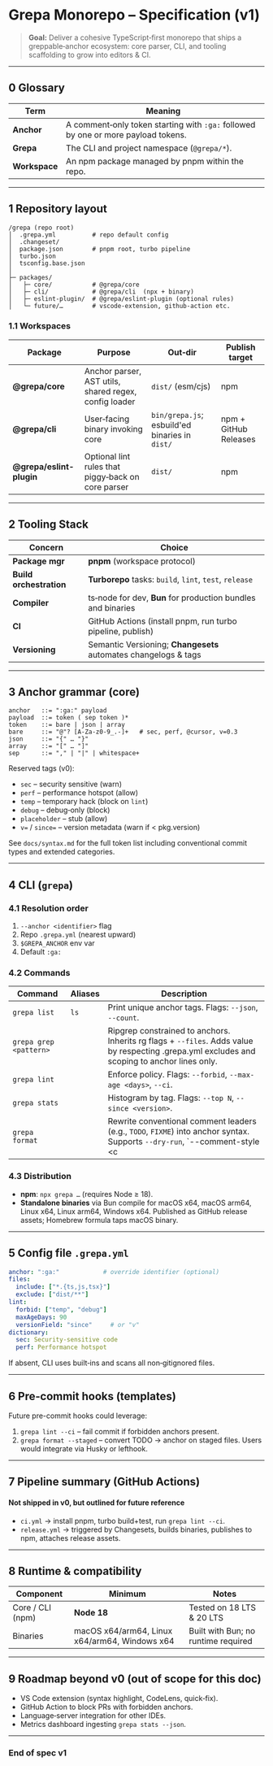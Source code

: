 # Grepa Monorepo – Specification (v1)
<!-- :ga:tldr TypeScript monorepo spec: parser, CLI, and tooling ecosystem -->
<!-- :ga:spec Version 1 specification for full implementation -->

> **Goal:** Deliver a cohesive TypeScript‑first monorepo that ships a greppable‑anchor ecosystem: core parser, CLI, and tooling scaffolding to grow into editors & CI.

---

## 0 Glossary

| Term          | Meaning                                                                           |
| ------------- | --------------------------------------------------------------------------------- |
| **Anchor**    | A comment‑only token starting with `:ga:` followed by one or more payload tokens. |
| **Grepa**     | The CLI and project namespace (`@grepa/*`).                                       |
| **Workspace** | An npm package managed by pnpm within the repo.                                   |

---

## 1 Repository layout

```text
/grepa (repo root)
│  .grepa.yml          # repo default config
│  .changeset/
│  package.json        # pnpm root, turbo pipeline
│  turbo.json
│  tsconfig.base.json
│
├─ packages/
│   ├─ core/           # @grepa/core
│   ├─ cli/            # @grepa/cli  (npx + binary)
│   ├─ eslint-plugin/  # @grepa/eslint-plugin (optional rules)
│   └─ future/…        # vscode-extension, github-action etc.
```

### 1.1 Workspaces

| Package                  | Purpose                                               | Out‑dir                                        | Publish target        |
| ------------------------ | ----------------------------------------------------- | ---------------------------------------------- | --------------------- |
| **@grepa/core**          | Anchor parser, AST utils, shared regex, config loader | `dist/` (esm/cjs)                              | npm                   |
| **@grepa/cli**           | User‑facing binary invoking core                      | `bin/grepa.js`; esbuild'ed binaries in `dist/` | npm + GitHub Releases |
| **@grepa/eslint-plugin** | Optional lint rules that piggy‑back on core parser    | `dist/`                                        | npm                   |

---

## 2 Tooling Stack

| Concern                 | Choice                                                          |
| ----------------------- | --------------------------------------------------------------- |
| **Package mgr**         | **pnpm** (workspace protocol)                                   |
| **Build orchestration** | **Turborepo** tasks: `build`, `lint`, `test`, `release`         |
| **Compiler**            | ts‑node for dev, **Bun** for production bundles and binaries    |
| **CI**                  | GitHub Actions (install pnpm, run turbo pipeline, publish)      |
| **Versioning**          | Semantic Versioning; **Changesets** automates changelogs & tags |

---

## 3 Anchor grammar (core)

```bnf
anchor   ::= ":ga:" payload
payload  ::= token ( sep token )*
token    ::= bare | json | array
bare     ::= "@"? [A-Za-z0-9_.-]+   # sec, perf, @cursor, v=0.3
json     ::= "{" … "}"
array    ::= "[" … "]"
sep      ::= "," | "|" | whitespace+
```

Reserved tags (v0):

* `sec`  – security sensitive (warn)
* `perf` – performance hotspot (allow)
* `temp` – temporary hack (block on `lint`)
* `debug` – debug‑only (block)
* `placeholder` – stub (allow)
* `v=` / `since=` – version metadata (warn if < pkg.version)

See `docs/syntax.md` for the full token list including conventional commit types and extended categories.

---

## 4 CLI (`grepa`)

### 4.1 Resolution order

1. `--anchor <identifier>` flag
2. Repo `.grepa.yml` (nearest upward)
3. `$GREPA_ANCHOR` env var
4. Default `:ga:`

### 4.2 Commands

| Command                | Aliases | Description                                                                                                                  |
| ---------------------- | ------- | ---------------------------------------------------------------------------------------------------------------------------- |
| `grepa list`           | `ls`    | Print unique anchor tags. Flags: `--json`, `--count`.                                                                      |
| `grepa grep <pattern>` |         | Ripgrep constrained to anchors. Inherits rg flags + `--files`. Adds value by respecting .grepa.yml excludes and scoping to anchor lines only. |
| `grepa lint`           |         | Enforce policy. Flags: `--forbid`, `--max-age <days>`, `--ci`.                                                               |
| `grepa stats`          |         | Histogram by tag. Flags: `--top N`, `--since <version>`.                                                                   |
| `grepa format`         |         | Rewrite conventional comment leaders (e.g., `TODO`, `FIXME`) into anchor syntax. Supports `--dry-run`, `--comment-style <c|xml|hash>`. |

### 4.3 Distribution

* **npm**: `npx grepa …` (requires Node ≥ 18).
* **Standalone binaries** via Bun compile for macOS x64, macOS arm64, Linux x64, Linux arm64, Windows x64. Published as GitHub release assets; Homebrew formula taps macOS binary.

---

## 5 Config file `.grepa.yml`

```yaml
anchor: ":ga:"            # override identifier (optional)
files:
  include: ["*.{ts,js,tsx}"]
  exclude: ["dist/**"]
lint:
  forbid: ["temp", "debug"]
  maxAgeDays: 90
  versionField: "since"     # or "v"
dictionary:
  sec: Security‑sensitive code
  perf: Performance hotspot
```

If absent, CLI uses built‑ins and scans all non‑gitignored files.

---

## 6 Pre‑commit hooks (templates)

Future pre-commit hooks could leverage:

1. `grepa lint --ci` – fail commit if forbidden anchors present.
2. `grepa format --staged` – convert TODO → anchor on staged files.
   Users would integrate via Husky or lefthook.

---

## 7 Pipeline summary (GitHub Actions)

#### Not shipped in v0, but outlined for future reference

* `ci.yml` → install pnpm, turbo build+test, run `grepa lint --ci`.
* `release.yml` → triggered by Changesets, builds binaries, publishes to npm, attaches release assets.

---

## 8 Runtime & compatibility

| Component        | Minimum                                       | Notes                                       |
| ---------------- | --------------------------------------------- | ------------------------------------------- |
| Core / CLI (npm) | **Node 18**                                   | Tested on 18 LTS & 20 LTS                   |
| Binaries         | macOS x64/arm64, Linux x64/arm64, Windows x64 | Built with Bun; no runtime required         |

---

## 9 Roadmap beyond v0 (out of scope for this doc)

* VS Code extension (syntax highlight, CodeLens, quick‑fix).
* GitHub Action to block PRs with forbidden anchors.
* Language‑server integration for other IDEs.
* Metrics dashboard ingesting `grepa stats --json`.

---

### End of spec v1